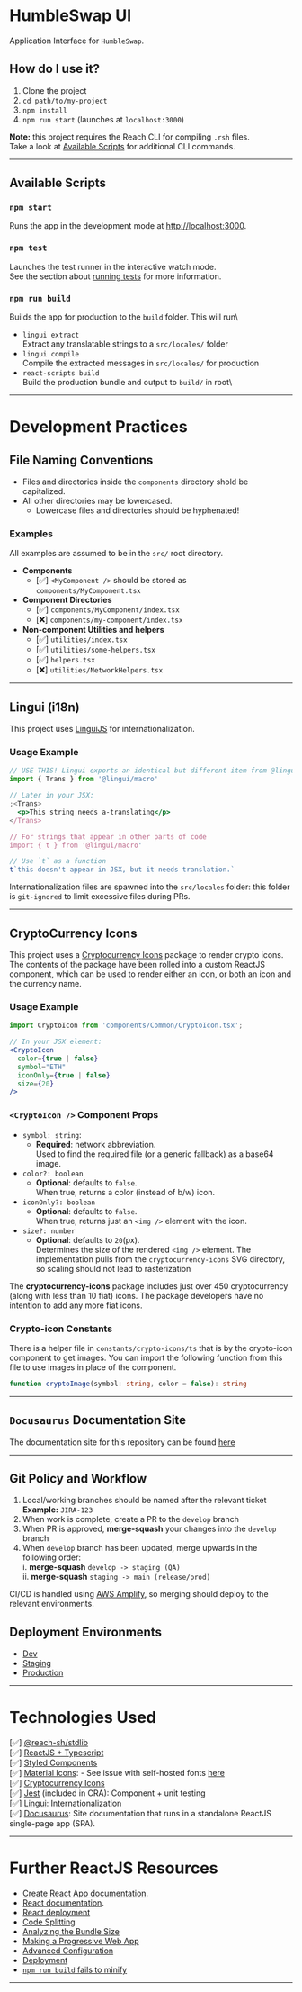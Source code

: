 # HumbleSwap UI

Application Interface for `HumbleSwap`.

## How do I use it?

1. Clone the project
2. `cd path/to/my-project`
3. `npm install`
4. `npm run start` (launches at `localhost:3000`)

**Note:** this project requires the Reach CLI for compiling `.rsh` files.\
Take a look at [Available Scripts](#available-scripts) for additional CLI commands.

---

## Available Scripts

### `npm start`

Runs the app in the development mode at [http://localhost:3000](http://localhost:3000).

### `npm test`

Launches the test runner in the interactive watch mode.\
See the section about [running tests](https://facebook.github.io/create-react-app/docs/running-tests) for more information.

### `npm run build`

Builds the app for production to the `build` folder. This will run\

- `lingui extract`\
  Extract any translatable strings to a `src/locales/` folder
- `lingui compile`\
  Compile the extracted messages in `src/locales/` for production
- `react-scripts build`\
  Build the production bundle and output to `build/` in root\

---
# Development Practices

## File Naming Conventions

- Files and directories inside the `components` directory shold be capitalized.
- All other directories may be lowercased.
  - Lowercase files and directories should be hyphenated!
### Examples 

All examples are assumed to be in the `src/` root directory.

- **Components** 
  - [✅] `<MyComponent />` should be stored as `components/MyComponent.tsx`  
- **Component Directories** 
  - [✅] `components/MyComponent/index.tsx`
  - [❌] `components/my-component/index.tsx`
- **Non-component Utilities and helpers**
  - [✅] `utilities/index.tsx`
  - [✅] `utilities/some-helpers.tsx`
  - [✅] `helpers.tsx`
  - [❌] `utilities/NetworkHelpers.tsx`

---
## Lingui (i18n)

This project uses [LinguiJS](https://github.com/lingui/js-lingui) for internationalization.

### Usage Example

```jsx
// USE THIS! Lingui exports an identical but different item from @lingui/react,
import { Trans } from '@lingui/macro'

// Later in your JSX:
;<Trans>
  <p>This string needs a-translating</p>
</Trans>

// For strings that appear in other parts of code
import { t } from '@lingui/macro'

// Use `t` as a function
t`this doesn't appear in JSX, but it needs translation.`
```

Internationalization files are spawned into the `src/locales` folder: this folder is `git-ignored` to limit
excessive files during PRs.

---

## CryptoCurrency Icons
This project uses a [Cryptocurrency Icons](https://github.com/spothq/cryptocurrency-icons) package to render crypto icons. The contents of the package have been rolled into a custom ReactJS component, which can be used to render either an icon, or both an icon and the currency name. 

### Usage Example 
```jsx
import CryptoIcon from 'components/Common/CryptoIcon.tsx';

// In your JSX element:
<CryptoIcon
  color={true | false}
  symbol="ETH"
  iconOnly={true | false}
  size={20}
/>
```

### `<CryptoIcon />` Component Props
- `symbol: string`: 
  - **Required**: network abbreviation.\
  Used to find the required file (or a generic fallback) as a base64 image.
- `color?: boolean`
  - **Optional**: defaults to `false`.\
  When true, returns a color (instead of b/w) icon. 
- `iconOnly?: boolean`
  - **Optional**: defaults to `false`.\
  When true, returns just an `<img />` element with the icon. 
- `size?: number`
  - **Optional**: defaults to `20`(px).\
  Determines the size of the rendered `<img />` element. The implementation pulls from the `cryptocurrency-icons` SVG directory, so scaling should not lead to rasterization 

The **cryptocurrency-icons** package includes just over 450 cryptocurrency (along with less than 10 fiat) icons. The package developers have no intention to add any more fiat icons. 

### Crypto-icon Constants
There is a helper file in `constants/crypto-icons/ts` that is by the crypto-icon component to get images. You can import the following function from this file to use images in place of the component.
```typescript
function cryptoImage(symbol: string, color = false): string
```

---

## `Docusaurus` Documentation Site
The documentation site for this repository can be found [here](https://github.com/reach-sh/duoswap-docs)

---

## Git Policy and Workflow
1. Local/working branches should be named after the relevant ticket\
   **Example:** `JIRA-123`
2. When work is complete, create a PR to the `develop` branch
3. When PR is approved, **merge-squash** your changes into the `develop` branch
4. When `develop` branch has been updated, merge upwards in the following order:\
   i. **merge-squash** `develop -> staging (QA)`\
   ii. **merge-squash** `staging -> main (release/prod)`

CI/CD is handled using [AWS Amplify](https://aws.amazon.com/getting-started/hands-on/build-react-app-amplify-graphql/), so merging should deploy to the relevant environments.

## Deployment Environments
- [Dev](https://dev.deuxswap.com/)
- [Staging](https://stg.deuxswap.com/)
- [Production](https://deuxswap.com/)

---
# Technologies Used

[✅] [@reach-sh/stdlib](https://github.com/reach-sh/reach-lang)\
[✅] [ReactJS + Typescript](https://reactjs.org/docs/getting-started.html)\
[✅] [Styled Components](https://styled-components.com/docs/basics#installation)\
[✅] [Material Icons](https://developers.google.com/fonts/docs/material_icons#icon_font_for_the_web): - See issue with self-hosted fonts [here](https://github.com/google/material-design-icons/issues/594#issuecomment-899825837)\
[✅] [Cryptocurrency Icons](https://github.com/spothq/cryptocurrency-icons)\
[✅] [Jest](https://jestjs.io/docs/getting-started) (included in CRA): Component + unit testing\
[✅] [Lingui](https://github.com/lingui/js-lingui): Internationalization\
[✅] [Docusaurus](https://docusaurus.io/docs): Site documentation that runs in a standalone ReactJS single-page app (SPA). 

---

# Further ReactJS Resources

- [Create React App documentation](https://facebook.github.io/create-react-app/docs/getting-started).
- [React documentation](https://reactjs.org/).
- [React deployment](https://facebook.github.io/create-react-app/docs/deployment)
- [Code Splitting](https://facebook.github.io/create-react-app/docs/code-splitting)
- [Analyzing the Bundle Size](https://facebook.github.io/create-react-app/docs/analyzing-the-bundle-size)
- [Making a Progressive Web App](https://facebook.github.io/create-react-app/docs/making-a-progressive-web-app)
- [Advanced Configuration](https://facebook.github.io/create-react-app/docs/advanced-configuration)
- [Deployment](https://facebook.github.io/create-react-app/docs/deployment)
- [`npm run build` fails to minify](https://facebook.github.io/create-react-app/docs/troubleshooting#npm-run-build-fails-to-minify)

---
